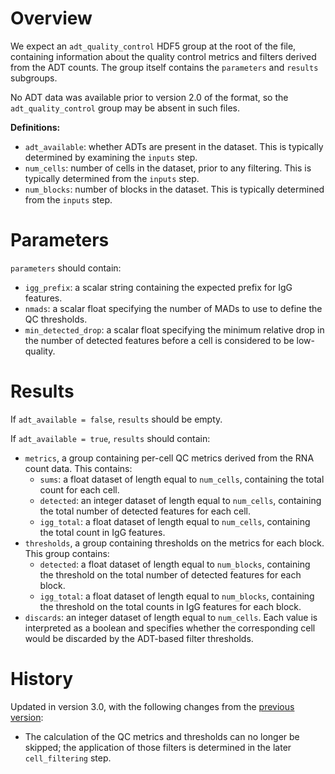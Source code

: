 # Overview

We expect an `adt_quality_control` HDF5 group at the root of the file, containing information about the quality control metrics and filters derived from the ADT counts.
The group itself contains the `parameters` and `results` subgroups.

No ADT data was available prior to version 2.0 of the format, so the `adt_quality_control` group may be absent in such files.

**Definitions:**

- `adt_available`: whether ADTs are present in the dataset.
  This is typically determined by examining the `inputs` step.
- `num_cells`: number of cells in the dataset, prior to any filtering.
  This is typically determined from the `inputs` step.
- `num_blocks`: number of blocks in the dataset.
  This is typically determined from the `inputs` step.

# Parameters

`parameters` should contain:

- `igg_prefix`: a scalar string containing the expected prefix for IgG features.
- `nmads`: a scalar float specifying the number of MADs to use to define the QC thresholds.
- `min_detected_drop`: a scalar float specifying the minimum relative drop in the number of detected features before a cell is considered to be low-quality.

# Results

If `adt_available = false`, `results` should be empty.

If `adt_available = true`, `results` should contain:

- `metrics`, a group containing per-cell QC metrics derived from the RNA count data.
  This contains:
  - `sums`: a float dataset of length equal to `num_cells`, containing the total count for each cell.
  - `detected`:  an integer dataset of length equal to `num_cells`, containing the total number of detected features for each cell.
  - `igg_total`: a float dataset of length equal to `num_cells`, containing the total count in IgG features.
- `thresholds`, a group containing thresholds on the metrics for each block.
  This group contains:
  - `detected`:  a float dataset of length equal to `num_blocks`, containing the threshold on the total number of detected features for each block.
  - `igg_total`: a float dataset of length equal to `num_blocks`, containing the threshold on the total counts in IgG features for each block.
- `discards`: an integer dataset of length equal to `num_cells`.
  Each value is interpreted as a boolean and specifies whether the corresponding cell would be discarded by the ADT-based filter thresholds.

# History

Updated in version 3.0, with the following changes from the [previous version](v2_1.md):

- The calculation of the QC metrics and thresholds can no longer be skipped;
  the application of those filters is determined in the later `cell_filtering` step.
